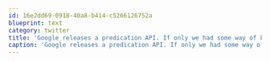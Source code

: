 ```yaml
---
id: 16e2dd69-0918-40a8-b414-c5266126752a
blueprint: text
category: twitter
title: 'Google releases a predication API. If only we had some way of knowing about it ahead of time.. http://goo.gl/1AZhC'
caption: 'Google releases a predication API. If only we had some way of knowing about it ahead of time.. http://goo.gl/1AZhC'
---
```

